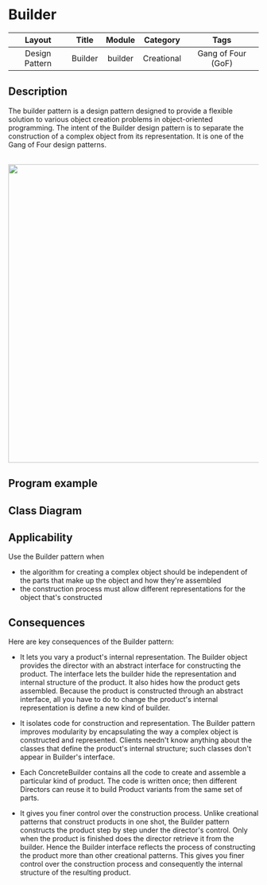 # Builder

| Layout         | Title          | Module         | Category        | Tags                |
|:--------------:|:--------------:|:--------------:|:---------------:|:-------------------:|
| Design Pattern | Builder        | builder        | Creational      | Gang of Four (GoF)  |

<h2>Description</h2>
The builder pattern is a design pattern designed to provide a flexible solution to various object creation problems in object-oriented programming. The intent of the Builder design pattern is to separate the construction of a complex object from its representation. It is one of the Gang of Four design patterns.<br><br>

<p align="center">
    <img src="etc/factoryMethodExample.png" width="600" />
</p>

<h2>Program example</h2>


<h2>Class Diagram</h2>

<h2>Applicability</h2>

Use the Builder pattern when

- the algorithm for creating a complex object should be independent of the parts that make up the object and how they're assembled
- the construction process must allow different representations for the object that's constructed

<h2>Consequences</h2>

Here are key consequences of the Builder pattern:

- It lets you vary a product's internal representation. The Builder object provides the director with an abstract interface for constructing the product. The interface lets the builder hide the representation and internal structure of the product. It also hides how the product gets assembled. Because the product is constructed through an abstract interface, all you have to do to change the product's internal representation is define a new kind of builder.
- It isolates code for construction and representation. The Builder pattern improves modularity by encapsulating the way a complex object is constructed and represented. Clients needn't know anything about the classes that define the product's internal structure; such classes don't appear in Builder's interface.

- Each ConcreteBuilder contains all the code to create and assemble a particular kind of product. The code is written once; then different Directors can reuse it to build Product variants from the same set of parts. 

- It gives you finer control over the construction process. Unlike creational patterns that construct products in one shot, the Builder pattern constructs the product step by step under the director's control. Only when the product is finished does the director retrieve it from the builder. Hence the Builder interface reflects the process of constructing the product more than other creational patterns. This gives you finer control over the construction process and consequently the internal structure of the resulting product.

